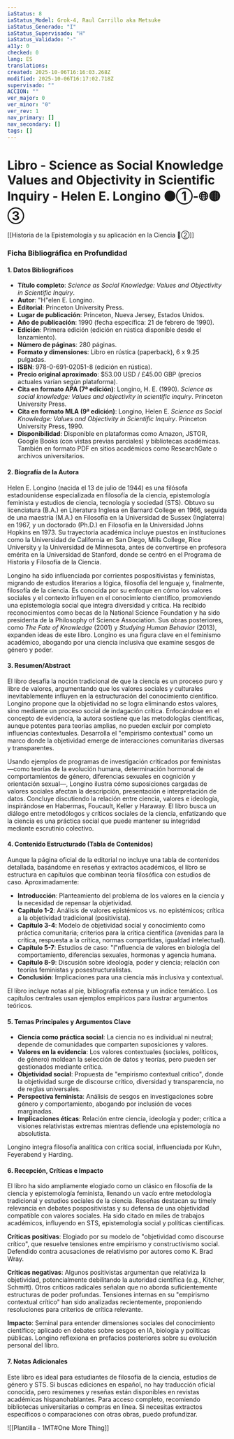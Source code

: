 ```yaml
---
iaStatus: 8
iaStatus_Model: Grok-4, Raul Carrillo aka Metsuke
iaStatus_Generado: "I"
iaStatus_Supervisado: "H"
iaStatus_Validado: "-"
a11y: 0
checked: 0
lang: ES
translations:
created: 2025-10-06T16:16:03.268Z
modified: 2025-10-06T16:17:02.718Z
supervisado: ""
ACCION: ""
ver_major: 0
ver_minor: "0"
ver_rev: 1
nav_primary: []
nav_secondary: []
tags: []
---
```

# Libro - Science as Social Knowledge Values and Objectivity in Scientific Inquiry - Helen E. Longino  ⚫①-🌐🟡③

[[Historia de la Epistemología y su aplicación en la Ciencia 🔴②]]
### Ficha Bibliográfica en Profundidad

#### 1. Datos Bibliográficos
- **Título completo**: *Science as Social Knowledge: Values and Objectivity in Scientific Inquiry*.
- **Autor**: "H"elen E. Longino.
- **Editorial**: Princeton University Press.
- **Lugar de publicación**: Princeton, Nueva Jersey, Estados Unidos.
- **Año de publicación**: 1990 (fecha específica: 21 de febrero de 1990).
- **Edición**: Primera edición (edición en rústica disponible desde el lanzamiento).
- **Número de páginas**: 280 páginas.
- **Formato y dimensiones**: Libro en rústica (paperback), 6 x 9.25 pulgadas.
- **ISBN**: 978-0-691-02051-8 (edición en rústica).
- **Precio original aproximado**: $53.00 USD / £45.00 GBP (precios actuales varían según plataforma).
- **Cita en formato APA (7ª edición)**: Longino, H. E. (1990). *Science as social knowledge: Values and objectivity in scientific inquiry*. Princeton University Press.
- **Cita en formato MLA (9ª edición)**: Longino, Helen E. *Science as Social Knowledge: Values and Objectivity in Scientific Inquiry*. Princeton University Press, 1990.
- **Disponibilidad**: Disponible en plataformas como Amazon, JSTOR, Google Books (con vistas previas parciales) y bibliotecas académicas. También en formato PDF en sitios académicos como ResearchGate o archivos universitarios.

#### 2. Biografía de la Autora
Helen E. Longino (nacida el 13 de julio de 1944) es una filósofa estadounidense especializada en filosofía de la ciencia, epistemología feminista y estudios de ciencia, tecnología y sociedad (STS). Obtuvo su licenciatura (B.A.) en Literatura Inglesa en Barnard College en 1966, seguida de una maestría (M.A.) en Filosofía en la Universidad de Sussex (Inglaterra) en 1967, y un doctorado (Ph.D.) en Filosofía en la Universidad Johns Hopkins en 1973. Su trayectoria académica incluye puestos en instituciones como la Universidad de California en San Diego, Mills College, Rice University y la Universidad de Minnesota, antes de convertirse en profesora emérita en la Universidad de Stanford, donde se centró en el Programa de Historia y Filosofía de la Ciencia.

Longino ha sido influenciada por corrientes pospositivistas y feministas, migrando de estudios literarios a lógica, filosofía del lenguaje y, finalmente, filosofía de la ciencia. Es conocida por su enfoque en cómo los valores sociales y el contexto influyen en el conocimiento científico, promoviendo una epistemología social que integra diversidad y crítica. Ha recibido reconocimientos como becas de la National Science Foundation y ha sido presidenta de la Philosophy of Science Association. Sus obras posteriores, como *The Fate of Knowledge* (2001) y *Studying Human Behavior* (2013), expanden ideas de este libro. Longino es una figura clave en el feminismo académico, abogando por una ciencia inclusiva que examine sesgos de género y poder.

#### 3. Resumen/Abstract
El libro desafía la noción tradicional de que la ciencia es un proceso puro y libre de valores, argumentando que los valores sociales y culturales inevitablemente influyen en la estructuración del conocimiento científico. Longino propone que la objetividad no se logra eliminando estos valores, sino mediante un proceso social de indagación crítica. Enfocándose en el concepto de evidencia, la autora sostiene que las metodologías científicas, aunque potentes para teorías amplias, no pueden excluir por completo influencias contextuales. Desarrolla el "empirismo contextual" como un marco donde la objetividad emerge de interacciones comunitarias diversas y transparentes.

Usando ejemplos de programas de investigación criticados por feministas —como teorías de la evolución humana, determinación hormonal de comportamientos de género, diferencias sexuales en cognición y orientación sexual—, Longino ilustra cómo suposiciones cargadas de valores sociales afectan la descripción, presentación e interpretación de datos. Concluye discutiendo la relación entre ciencia, valores e ideología, inspirándose en Habermas, Foucault, Keller y Haraway. El libro busca un diálogo entre metodólogos y críticos sociales de la ciencia, enfatizando que la ciencia es una práctica social que puede mantener su integridad mediante escrutinio colectivo.

#### 4. Contenido Estructurado (Tabla de Contenidos)
Aunque la página oficial de la editorial no incluye una tabla de contenidos detallada, basándome en reseñas y extractos académicos, el libro se estructura en capítulos que combinan teoría filosófica con estudios de caso. Aproximadamente:

- **Introducción**: Planteamiento del problema de los valores en la ciencia y la necesidad de repensar la objetividad.
- **Capítulo 1-2**: Análisis de valores epistémicos vs. no epistémicos; crítica a la objetividad tradicional (positivista).
- **Capítulo 3-4**: Modelo de objetividad social y conocimiento como práctica comunitaria; criterios para la crítica científica (avenidas para la crítica, respuesta a la crítica, normas compartidas, igualdad intelectual).
- **Capítulo 5-7**: Estudios de caso: "I"nfluencia de valores en biología del comportamiento, diferencias sexuales, hormonas y agencia humana.
- **Capítulo 8-9**: Discusión sobre ideología, poder y ciencia; relación con teorías feministas y posestructuralistas.
- **Conclusión**: Implicaciones para una ciencia más inclusiva y contextual.

El libro incluye notas al pie, bibliografía extensa y un índice temático. Los capítulos centrales usan ejemplos empíricos para ilustrar argumentos teóricos.

#### 5. Temas Principales y Argumentos Clave
- **Ciencia como práctica social**: La ciencia no es individual ni neutral; depende de comunidades que comparten suposiciones y valores.
- **Valores en la evidencia**: Los valores contextuales (sociales, políticos, de género) moldean la selección de datos y teorías, pero pueden ser gestionados mediante crítica.
- **Objetividad social**: Propuesta de "empirismo contextual crítico", donde la objetividad surge de discourse crítico, diversidad y transparencia, no de reglas universales.
- **Perspectiva feminista**: Análisis de sesgos en investigaciones sobre género y comportamiento, abogando por inclusión de voces marginadas.
- **Implicaciones éticas**: Relación entre ciencia, ideología y poder; crítica a visiones relativistas extremas mientras defiende una epistemología no absolutista.

Longino integra filosofía analítica con crítica social, influenciada por Kuhn, Feyerabend y Harding.

#### 6. Recepción, Críticas e Impacto
El libro ha sido ampliamente elogiado como un clásico en filosofía de la ciencia y epistemología feminista, llenando un vacío entre metodología tradicional y estudios sociales de la ciencia. Reseñas destacan su timely relevancia en debates pospositivistas y su defensa de una objetividad compatible con valores sociales. Ha sido citado en miles de trabajos académicos, influyendo en STS, epistemología social y políticas científicas.

**Críticas positivas**: Elogiado por su modelo de "objetividad como discourse crítico", que resuelve tensiones entre empirismo y constructivismo social. Defendido contra acusaciones de relativismo por autores como K. Brad Wray.

**Críticas negativas**: Algunos positivistas argumentan que relativiza la objetividad, potencialmente debilitando la autoridad científica (e.g., Kitcher, Schmitt). Otros críticos radicales señalan que no aborda suficientemente estructuras de poder profundas. Tensiones internas en su "empirismo contextual crítico" han sido analizadas recientemente, proponiendo resoluciones para criterios de crítica relevante.

**Impacto**: Seminal para entender dimensiones sociales del conocimiento científico; aplicado en debates sobre sesgos en IA, biología y políticas públicas. Longino reflexiona en prefacios posteriores sobre su evolución personal del libro.

#### 7. Notas Adicionales
Este libro es ideal para estudiantes de filosofía de la ciencia, estudios de género y STS. Si buscas ediciones en español, no hay traducción oficial conocida, pero resúmenes y reseñas están disponibles en revistas académicas hispanohablantes. Para acceso completo, recomiendo bibliotecas universitarias o compras en línea. Si necesitas extractos específicos o comparaciones con otras obras, puedo profundizar.


![[Plantilla - 1MT#One More Thing]]
